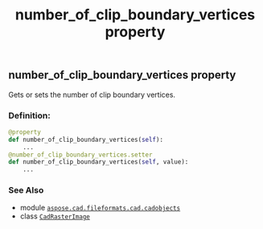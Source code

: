 ﻿---
title: number_of_clip_boundary_vertices property
second_title: Aspose.CAD for Python via .NET API References
description: 
type: docs
weight: 480
url: /python-net/aspose.cad.fileformats.cad.cadobjects/cadrasterimage/number_of_clip_boundary_vertices/
is_root: false
---

## number_of_clip_boundary_vertices property


Gets or sets the number of clip boundary vertices.
### Definition:
```python
@property
def number_of_clip_boundary_vertices(self):
    ...
@number_of_clip_boundary_vertices.setter
def number_of_clip_boundary_vertices(self, value):
    ...
```

### See Also
* module [`aspose.cad.fileformats.cad.cadobjects`](../../)
* class [`CadRasterImage`](/cad/python-net/aspose.cad.fileformats.cad.cadobjects/cadrasterimage)

